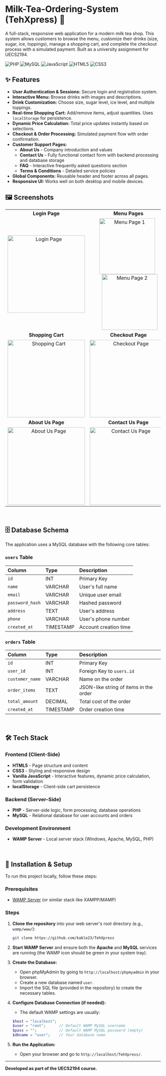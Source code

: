 # Milk-Tea-Ordering-System (TehXpress) 🧋

A full-stack, responsive web application for a modern milk tea shop. This system allows customers to browse the menu, customize their drinks (size, sugar, ice, toppings), manage a shopping cart, and complete the checkout process with a simulated payment. Built as a university assignment for UECS2194.

![PHP](https://img.shields.io/badge/PHP-777BB4?style=for-the-badge&logo=php&logoColor=white)
![MySQL](https://img.shields.io/badge/MySQL-005C84?style=for-the-badge&logo=mysql&logoColor=white)
![JavaScript](https://img.shields.io/badge/JavaScript-F7DF1E?style=for-the-badge&logo=javascript&logoColor=black)
![HTML5](https://img.shields.io/badge/HTML5-E34F26?style=for-the-badge&logo=html5&logoColor=white)
![CSS3](https://img.shields.io/badge/CSS3-1572B6?style=for-the-badge&logo=css3&logoColor=white)

## ✨ Features

-   **User Authentication & Sessions:** Secure login and registration system.
-   **Interactive Menu:** Browse drinks with images and descriptions.
-   **Drink Customization:** Choose size, sugar level, ice level, and multiple toppings.
-   **Real-time Shopping Cart:** Add/remove items, adjust quantities. Uses `localStorage` for persistence.
-   **Dynamic Price Calculation:** Total price updates instantly based on selections.
-   **Checkout & Order Processing:** Simulated payment flow with order confirmation.
-   **Customer Support Pages:**
    - **About Us** - Company introduction and values
    - **Contact Us** - Fully functional contact form with backend processing and database storage
    - **FAQ** - Interactive frequently asked questions section
    - **Terms & Conditions** - Detailed service policies
-   **Global Components:** Reusable header and footer across all pages.
-   **Responsive UI:** Works well on both desktop and mobile devices.


## 🖼️ Screenshots

| | | |
| :---: | :---: | :---: |
| **Login Page** | **Menu Pages** | **Drink Customization** |
| <a href="https://github.com/user-attachments/assets/fc2f0d57-4f70-43fa-82ca-3b30685d8fd7"><img src="https://github.com/user-attachments/assets/fc2f0d57-4f70-43fa-82ca-3b30685d8fd7" width="250" alt="Login Page"></a> | <div><a href="https://github.com/user-attachments/assets/c9900145-3553-4d67-bf12-69a9882b0c0e"><img src="https://github.com/user-attachments/assets/c9900145-3553-4d67-bf12-69a9882b0c0e" width="180" alt="Menu Page 1" style="margin-right: 8px;"></a><a href="https://github.com/user-attachments/assets/03c71508-6c40-46a0-99eb-97ab7dae42c4"><img src="https://github.com/user-attachments/assets/03c71508-6c40-46a0-99eb-97ab7dae42c4" width="180" alt="Menu Page 2" style="margin-left: 8px;"></a></div> | <a href="https://github.com/user-attachments/assets/b15fe278-f013-4dc9-ba5e-37825b4526a4"><img src="https://github.com/user-attachments/assets/b15fe278-f013-4dc9-ba5e-37825b4526a4" width="250" alt="Drink Customization"></a> |
| **Shopping Cart** | **Checkout Page** | **Order Success** |
| <a href="https://github.com/user-attachments/assets/da949688-4dc8-4640-9733-ecadf7ec56a3"><img src="https://github.com/user-attachments/assets/da949688-4dc8-4640-9733-ecadf7ec56a3" width="250" alt="Shopping Cart"></a> | <a href="https://github.com/user-attachments/assets/683ecf05-8517-4472-8a3a-f222d2d684a2"><img src="https://github.com/user-attachments/assets/683ecf05-8517-4472-8a3a-f222d2d684a2" width="250" alt="Checkout Page"></a> | <a href="https://github.com/user-attachments/assets/56ec18aa-c819-43aa-85fe-1757eed69cf4"><img src="https://github.com/user-attachments/assets/56ec18aa-c819-43aa-85fe-1757eed69cf4" width="250" alt="Order Success"></a> |
| **About Us Page** | **Contact Us Page** | **FAQ Page** |
| <a href="https://github.com/user-attachments/assets/0ce877e9-bfef-40e5-a8ec-df6bffab5aeb"><img src="https://github.com/user-attachments/assets/0ce877e9-bfef-40e5-a8ec-df6bffab5aeb" width="250" alt="About Us Page"></a> | <a href="https://github.com/user-attachments/assets/ed3ef80d-e492-41c2-bda3-e77de48772cd"><img src="https://github.com/user-attachments/assets/ed3ef80d-e492-41c2-bda3-e77de48772cd" width="250" alt="Contact Us Page"></a> | <a href="https://github.com/user-attachments/assets/87cef8bd-023c-46ce-81c1-4b80067642bf"><img src="https://github.com/user-attachments/assets/f2ac3264-9246-4779-a6cf-0cb03f7cd8fc" width="250" alt="FAQ Page"></a> |
<br>

## 🗄️ Database Schema

The application uses a MySQL database with the following core tables:

### `users` Table
| Column | Type | Description |
| :--- | :--- | :--- |
| `id` | INT | Primary Key |
| `name` | VARCHAR | User's full name |
| `email` | VARCHAR | Unique user email |
| `password_hash` | VARCHAR | Hashed password |
| `address` | TEXT | User's address |
| `phone` | VARCHAR | User's phone number |
| `created_at` | TIMESTAMP | Account creation time |

### `orders` Table
| Column | Type | Description |
| :--- | :--- | :--- |
| `id` | INT | Primary Key |
| `user_id` | INT | Foreign Key to `users.id` |
| `customer_name` | VARCHAR | Name on the order |
| `order_items` | TEXT | JSON-like string of items in the order |
| `total_amount` | DECIMAL | Total cost of the order |
| `created_at` | TIMESTAMP | Order creation time |

<br>

## 🛠️ Tech Stack

### Frontend (Client-Side)
- **HTML5** - Page structure and content
- **CSS3** - Styling and responsive design  
- **Vanilla JavaScript** - Interactive features, dynamic price calculation, form validation
- **localStorage** - Client-side cart persistence

### Backend (Server-Side)
- **PHP** - Server-side logic, form processing, database operations
- **MySQL** - Relational database for user accounts and orders

### Development Environment
- **WAMP Server** - Local server stack (Windows, Apache, MySQL, PHP)

<br>

## 🚀 Installation & Setup

To run this project locally, follow these steps:

### Prerequisites
- [WAMP Server](https://www.wampserver.com/en/) (or similar stack like XAMPP/MAMP)

### Steps
1.  **Clone the repository** into your web server's root directory (e.g., `wamp/www/`):
    ```bash
    git clone https://github.com/kable23/TehXpress
    ```

2.  **Start WAMP Server** and ensure both the **Apache** and **MySQL** services are running (the WAMP icon should be green in your system tray).

3.  **Create the Database:**
    - Open phpMyAdmin by going to `http://localhost/phpmyadmin` in your browser.
    - Create a new database named `user`.
    - Import the SQL file (provided in the repository) to create the necessary tables.

4.  **Configure Database Connection (if needed):**
    - The default WAMP settings are usually:
    ```php
    $host = "localhost";
    $user = "root";      // Default WAMP MySQL username
    $pass = "";          // Default WAMP MySQL password (empty)
    $dbname = "user";    // Your database name
    ```

5.  **Run the Application:**
    - Open your browser and go to `http://localhost/TehXpress/`.


---
**Developed as part of the UECS2194 course.**
